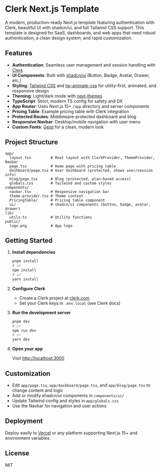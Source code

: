# Clerk Next.js Template

A modern, production-ready Next.js template featuring authentication with Clerk, beautiful UI with shadcn/ui, and full Tailwind CSS support. This template is designed for SaaS, dashboards, and web apps that need robust authentication, a clean design system, and rapid customization.

## Features

- **Authentication**: Seamless user management and session handling with [Clerk](https://clerk.com/)
- **UI Components**: Built with [shadcn/ui](https://ui.shadcn.com/) (Button, Badge, Avatar, Drawer, etc.)
- **Styling**: [Tailwind CSS](https://tailwindcss.com/) and [tw-animate-css](https://github.com/justinmahar/tw-animate-css) for utility-first, animated, and responsive design
- **Theming**: Light/dark mode with [next-themes](https://github.com/pacocoursey/next-themes)
- **TypeScript**: Strict, modern TS config for safety and DX
- **App Router**: Uses Next.js 15+ `/app` directory and server components
- **Pricing Table**: Example pricing table with Clerk integration
- **Protected Routes**: Middleware-protected dashboard and blog
- **Responsive Navbar**: Desktop/mobile navigation with user menu
- **Custom Fonts**: [Geist](https://vercel.com/font) for a clean, modern look

## Project Structure

```
app/
  layout.tsx         # Root layout with ClerkProvider, ThemeProvider, Navbar
  page.tsx           # Home page with pricing table
  dashboard/page.tsx # User dashboard (protected, shows user/session info)
  blog/page.tsx      # Blog (protected, plan-based access)
  globals.css        # Tailwind and custom styles
components/
  navbar.tsx         # Responsive navigation bar
  theme-provider.tsx # Theme context
  PricingTable/      # Pricing table component
  ui/                # shadcn/ui components (button, badge, avatar, drawer)
lib/
  utils.ts           # Utility functions
public/
  logo.png           # App logo
```

## Getting Started

1. **Install dependencies**

   ```bash
   pnpm install
   # or
   npm install
   # or
   yarn install
   ```

2. **Configure Clerk**

   - Create a Clerk project at [clerk.com](https://clerk.com/)
   - Set your Clerk keys in `.env.local` (see Clerk docs)

3. **Run the development server**

   ```bash
   pnpm dev
   # or
   npm run dev
   # or
   yarn dev
   ```

4. **Open your app**

   Visit [http://localhost:3000](http://localhost:3000)

## Customization

- Edit `app/page.tsx`, `app/dashboard/page.tsx`, and `app/blog/page.tsx` to change content and logic
- Add or modify shadcn/ui components in `components/ui/`
- Update Tailwind config and styles in `app/globals.css`
- Use the Navbar for navigation and user actions

## Deployment

Deploy easily to [Vercel](https://vercel.com/) or any platform supporting Next.js 15+ and environment variables.

## License

MIT
